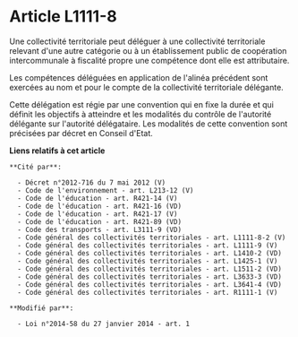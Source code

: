 # Article L1111-8

Une collectivité territoriale peut déléguer à une collectivité territoriale relevant d'une autre catégorie ou à un
établissement public de coopération intercommunale à fiscalité propre une compétence dont elle est attributaire.

Les compétences déléguées en application de l'alinéa précédent sont exercées au nom et pour le compte de la collectivité
territoriale délégante.

Cette délégation est régie par une convention qui en fixe la durée et qui définit les objectifs à atteindre et les modalités
du contrôle de l'autorité délégante sur l'autorité délégataire. Les modalités de cette convention sont précisées par décret
en Conseil d'Etat.

**Liens relatifs à cet article**

	**Cité par**:

	  - Décret n°2012-716 du 7 mai 2012 (V)
	  - Code de l'environnement - art. L213-12 (V)
	  - Code de l'éducation - art. R421-14 (V)
	  - Code de l'éducation - art. R421-16 (VD)
	  - Code de l'éducation - art. R421-17 (V)
	  - Code de l'éducation - art. R421-89 (VD)
	  - Code des transports - art. L3111-9 (VD)
	  - Code général des collectivités territoriales - art. L1111-8-2 (V)
	  - Code général des collectivités territoriales - art. L1111-9 (V)
	  - Code général des collectivités territoriales - art. L1410-2 (VD)
	  - Code général des collectivités territoriales - art. L1425-1 (V)
	  - Code général des collectivités territoriales - art. L1511-2 (VD)
	  - Code général des collectivités territoriales - art. L3633-3 (VD)
	  - Code général des collectivités territoriales - art. L3641-4 (VD)
	  - Code général des collectivités territoriales - art. R1111-1 (V)

	**Modifié par**:

	  - Loi n°2014-58 du 27 janvier 2014 - art. 1
